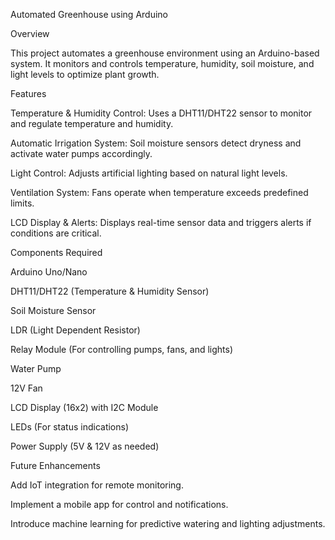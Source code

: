 Automated Greenhouse using Arduino

Overview

This project automates a greenhouse environment using an Arduino-based system. It monitors and controls temperature, humidity, soil moisture, and light levels to optimize plant growth.

Features

Temperature & Humidity Control: Uses a DHT11/DHT22 sensor to monitor and regulate temperature and humidity.

Automatic Irrigation System: Soil moisture sensors detect dryness and activate water pumps accordingly.

Light Control: Adjusts artificial lighting based on natural light levels.

Ventilation System: Fans operate when temperature exceeds predefined limits.

LCD Display & Alerts: Displays real-time sensor data and triggers alerts if conditions are critical.

Components Required

Arduino Uno/Nano

DHT11/DHT22 (Temperature & Humidity Sensor)

Soil Moisture Sensor

LDR (Light Dependent Resistor)

Relay Module (For controlling pumps, fans, and lights)

Water Pump

12V Fan

LCD Display (16x2) with I2C Module

LEDs (For status indications)

Power Supply (5V & 12V as needed)

Future Enhancements

Add IoT integration for remote monitoring.

Implement a mobile app for control and notifications.

Introduce machine learning for predictive watering and lighting adjustments.
